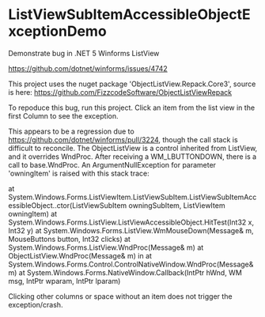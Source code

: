 # ListViewSubItemAccessibleObjectExceptionDemo
Demonstrate bug in .NET 5 Winforms ListView 

https://github.com/dotnet/winforms/issues/4742

This project uses the nuget package 'ObjectListView.Repack.Core3', source is here: https://github.com/FizzcodeSoftware/ObjectListViewRepack

To repoduce this bug, run this project. Click an item from the list view in the first Column to see the exception.

This appears to be a regression due to https://github.com/dotnet/winforms/pull/3224, though the call stack is difficult to reconcile. 
The ObjectListView is a control inherited from ListView, and it overrides WndProc. After receiving a WM_LBUTTONDOWN, there is a call to base.WndProc. An ArgumentNullException 
for parameter 'owningItem' is raised with this stack trace:

   at System.Windows.Forms.ListViewItem.ListViewSubItem.ListViewSubItemAccessibleObject..ctor(ListViewSubItem owningSubItem, ListViewItem owningItem)
   at System.Windows.Forms.ListView.ListViewAccessibleObject.HitTest(Int32 x, Int32 y)
   at System.Windows.Forms.ListView.WmMouseDown(Message& m, MouseButtons button, Int32 clicks)
   at System.Windows.Forms.ListView.WndProc(Message& m)
   at ObjectListView.WndProc(Message& m) in 
   at System.Windows.Forms.Control.ControlNativeWindow.WndProc(Message& m)
   at System.Windows.Forms.NativeWindow.Callback(IntPtr hWnd, WM msg, IntPtr wparam, IntPtr lparam)

Clicking other columns or space without an item does not trigger the exception/crash.
